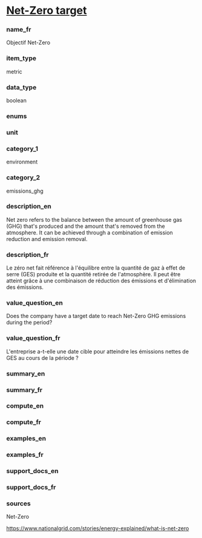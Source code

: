 
# [Net-Zero target](#ghg_netzero_bool)

### name_fr

Objectif Net-Zero

### item_type

metric

### data_type

boolean

### enums



### unit



### category_1

environment

### category_2

emissions_ghg

### description_en


Net zero refers to the balance between the amount of greenhouse gas (GHG) that's produced and the
amount that's removed from the atmosphere. It can be achieved through a combination of emission
reduction and emission removal.


### description_fr


Le zéro net fait référence à l'équilibre entre la quantité de gaz à effet de serre (GES) produite
et la quantité retirée de l'atmosphère. Il peut être atteint grâce à une combinaison de réduction
des émissions et d'élimination des émissions.
 

### value_question_en

Does the company have a target date to reach Net-Zero GHG emissions
during the period?

### value_question_fr

L'entreprise a-t-elle une date cible pour atteindre les émissions nettes
de GES au cours de la période ?

### summary_en



### summary_fr



### compute_en



### compute_fr



### examples_en



### examples_fr



### support_docs_en



### support_docs_fr



### sources


Net-Zero  

<https://www.nationalgrid.com/stories/energy-explained/what-is-net-zero>

            